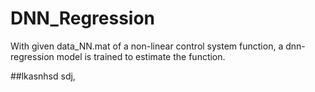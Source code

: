 # DNN_Regression

With given data_NN.mat of a non-linear control system function, a dnn-regression model is trained to estimate the function.

##lkasnhsd
sdj,
